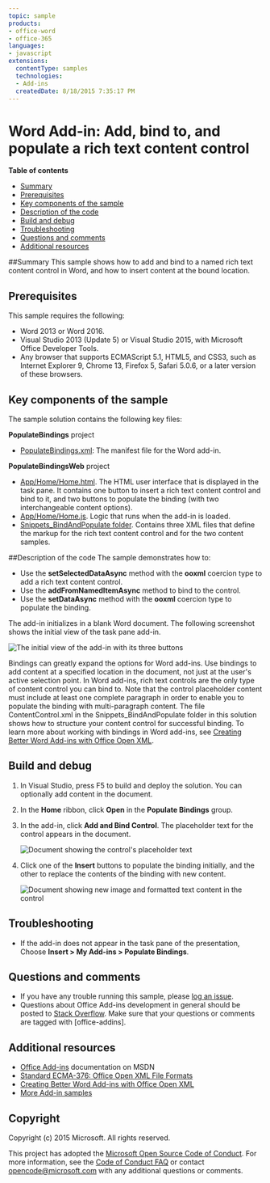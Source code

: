 ```yaml
---
topic: sample
products:
- office-word
- office-365
languages:
- javascript
extensions:
  contentType: samples
  technologies:
  - Add-ins
  createdDate: 8/18/2015 7:35:17 PM
---
```

# Word Add-in: Add, bind to, and populate a rich text content control

**Table of contents**

* [Summary](#summary)
* [Prerequisites](#prerequisites)
* [Key components of the sample](#components)
* [Description of the code](#codedescription)
* [Build and debug](#build)
* [Troubleshooting](#troubleshooting)
* [Questions and comments](#questions)
* [Additional resources](#additional-resources)

<a name="summary"></a>
##Summary
This sample shows how to add and bind to a named rich text content control in Word, and how to insert content at the bound location. 

<a name="prerequisites"></a>
## Prerequisites ##

This sample requires the following:  

  - Word 2013 or Word 2016.
  - Visual Studio 2013 (Update 5) or Visual Studio 2015, with Microsoft Office Developer Tools.  
  - Any browser that supports ECMAScript 5.1, HTML5, and CSS3, such as Internet Explorer 9, Chrome 13, Firefox 5, Safari 5.0.6, or a later version of these browsers.
  

<a name="components"></a>
## Key components of the sample
The sample solution contains the following key files:

**PopulateBindings** project

- [PopulateBindings.xml](https://github.com/OfficeDev/Word-Add-in-JavaScript-AddPopulateBindings/blob/master/PopulateBindings/PopulateBindingsManifest/PopulateBindings.xml): The manifest file for the Word add-in.
 
**PopulateBindingsWeb** project

- [App/Home/Home.html](https://github.com/OfficeDev/Word-Add-in-JavaScript-AddPopulateBindings/blob/master/PopulateBindingsWeb/App/Home/Home.html). The HTML user interface that is displayed in the task pane. It contains one button to insert a rich text content control and bind to it, and two buttons to populate the binding (with two interchangeable content options).
- [App/Home/Home.js](https://github.com/OfficeDev/Word-Add-in-JavaScript-AddPopulateBindings/blob/master/PopulateBindingsWeb/App/Home/Home.js). Logic that runs when the add-in is loaded. 
- [Snippets_BindAndPopulate folder](https://github.com/OfficeDev/Word-Add-in-JavaScript-AddPopulateBindings/tree/master/PopulateBindingsWeb/Snippets_BindAndPopulate). Contains three XML files that define the markup for the rich text content control and for the two content samples.


<a name="codedescription"></a>
##Description of the code
The sample demonstrates how to:

- Use the **setSelectedDataAsync** method with the **ooxml** coercion type to add a rich text content control.
- Use the **addFromNamedItemAsync** method to bind to the control.
- Use the **setDataAsync** method with the **ooxml** coercion type to populate the binding.

The add-in initializes in a blank Word document. The following screenshot shows the initial view of the task pane add-in.

   ![The initial view of the add-in with its three buttons](/images/Word_PopulateBindings_1.png)

Bindings can greatly expand the options for Word add-ins. Use bindings to add content at a specified location in the document, not just at the user's active selection point. 
 In Word add-ins, rich text controls are the only type of content control you can bind to. Note that the control placeholder content must include at least one complete paragraph in order 
 to enable you to populate the binding with multi-paragraph content. The file ContentControl.xml in the Snippets_BindAndPopulate folder in this solution shows how to structure your 
 content control for successful binding. To learn more about working with bindings in Word add-ins, see [Creating Better Word Add-ins with Office Open XML](http://msdn.microsoft.com/library/office/apps/dn423225.aspx).

<a name="build"></a>
## Build and debug ##

1. In Visual Studio, press F5 to build and deploy the solution. You can optionally add content in the document.
2. In the **Home** ribbon, click **Open** in the **Populate Bindings** group.
2. In the add-in, click **Add and Bind Control**. The placeholder text for the control appears in the document.

   ![Document showing the control's placeholder text](/images/Word_PopulateBindings_2.png)

3. Click one of the **Insert** buttons to populate the binding initially, and the other to replace the contents of the binding with new content. 

   ![Document showing new image and formatted text content in the control](/images/Word_PopulateBindings_3.png)

<a name="troubleshooting"></a>
## Troubleshooting

- If the add-in does not appear in the task pane of the presentation, Choose **Insert > My Add-ins > Populate Bindings**.

<a name="questions"></a>
## Questions and comments

- If you have any trouble running this sample, please [log an issue](https://github.com/OfficeDev/Word-Add-in-JavaScript-AddPopulateBindings/issues).
- Questions about Office Add-ins development in general should be posted to [Stack Overflow](http://stackoverflow.com/questions/tagged/office-addins). Make sure that your questions or comments are tagged with [office-addins].


<a name="additional-resources"></a>
## Additional resources ##

- [Office Add-ins](http://msdn.microsoft.com/library/office/jj220060.aspx) documentation on MSDN
- [Standard ECMA-376: Office Open XML File Formats](http://www.ecma-international.org/publications/standards/Ecma-376.htm)
- [Creating Better Word Add-ins with Office Open XML](http://msdn.microsoft.com/library/office/apps/dn423225.aspx)
- [More Add-in samples](https://github.com/OfficeDev?utf8=%E2%9C%93&query=-Add-in)


## Copyright
Copyright (c) 2015 Microsoft. All rights reserved.


This project has adopted the [Microsoft Open Source Code of Conduct](https://opensource.microsoft.com/codeofconduct/). For more information, see the [Code of Conduct FAQ](https://opensource.microsoft.com/codeofconduct/faq/) or contact [opencode@microsoft.com](mailto:opencode@microsoft.com) with any additional questions or comments.
